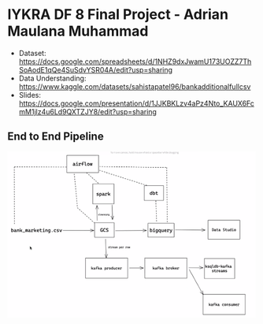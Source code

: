 # IYKRA DF 8 Final Project - Adrian Maulana Muhammad
- Dataset: https://docs.google.com/spreadsheets/d/1NHZ9dxJwamU173UOZZ7ThSoAodE1qQe4SuSdvYSR04A/edit?usp=sharing
- Data Understanding: https://www.kaggle.com/datasets/sahistapatel96/bankadditionalfullcsv
- Slides: https://docs.google.com/presentation/d/1JJKBKLzv4aPz4Nto_KAUX6FcmM1jlz4u6Ld9QXTZJY8/edit?usp=sharing
## End to End Pipeline
![Alt text](https://github.com/adrn-mm/iykra-data-fellowship-8/blob/master/final-project/end-to-end.png "end-to-end pipeline")